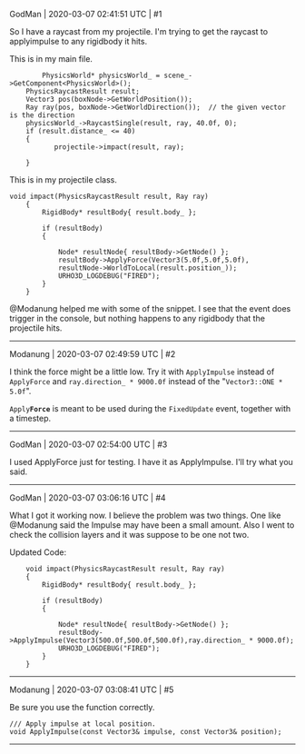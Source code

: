 GodMan | 2020-03-07 02:41:51 UTC | #1

So I have a raycast from my projectile. I'm trying to get the raycast to applyimpulse to any rigidbody it hits.

This is in my main file.

            PhysicsWorld* physicsWorld_ = scene_->GetComponent<PhysicsWorld>();
    	PhysicsRaycastResult result;
    	Vector3 pos(boxNode->GetWorldPosition());
    	Ray ray(pos, boxNode->GetWorldDirection());  // the given vector is the direction
    	physicsWorld_->RaycastSingle(result, ray, 40.0f, 0);
    	if (result.distance_ <= 40)
    	{
    	       projectile->impact(result, ray);

    	}

This is in my projectile class.

    void impact(PhysicsRaycastResult result, Ray ray)
    	{
    		RigidBody* resultBody{ result.body_ };

    		if (resultBody) 
    		{

    			Node* resultNode{ resultBody->GetNode() };
    			resultBody->ApplyForce(Vector3(5.0f,5.0f,5.0f),
    			resultNode->WorldToLocal(result.position_));
    			URHO3D_LOGDEBUG("FIRED");
    		}
    	}

@Modanung helped me with some of the snippet. I see that the event does trigger in the console, but nothing happens to any rigidbody that the projectile hits.

-------------------------

Modanung | 2020-03-07 02:49:59 UTC | #2

I think the force might be a little low. Try it with `ApplyImpulse` instead of `ApplyForce` and `ray.direction_ * 9000.0f` instead of the "`Vector3::ONE * 5.0f`".

`Apply`**`Force`** is meant to be used during the `FixedUpdate` event, together with a timestep.

-------------------------

GodMan | 2020-03-07 02:54:00 UTC | #3

I used ApplyForce just for testing. I have it as ApplyImpulse. I'll try what you said.

-------------------------

GodMan | 2020-03-07 03:06:16 UTC | #4

What I got it working now. I believe the problem was two things. One like @Modanung said the Impulse may have been a small amount. Also I went to check the collision layers and it was suppose to be one not two.

Updated Code:

    	void impact(PhysicsRaycastResult result, Ray ray)
    	{
    		RigidBody* resultBody{ result.body_ };

    		if (resultBody) 
    		{

    			Node* resultNode{ resultBody->GetNode() };
    			resultBody->ApplyImpulse(Vector3(500.0f,500.0f,500.0f),ray.direction_ * 9000.0f);
    			URHO3D_LOGDEBUG("FIRED");
    		}
    	}

-------------------------

Modanung | 2020-03-07 03:08:41 UTC | #5

Be sure you use the function correctly.
```
/// Apply impulse at local position.
void ApplyImpulse(const Vector3& impulse, const Vector3& position);
```

-------------------------


